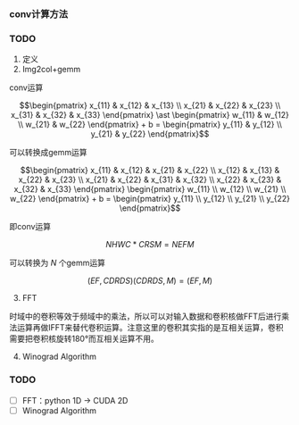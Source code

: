 ### conv计算方法

### TODO

1. 定义
2. Img2col+gemm

conv运算

```math
\begin{pmatrix}
	x_{11} & x_{12} & x_{13} \\
	x_{21} & x_{22} & x_{23} \\
	x_{31} & x_{32} & x_{33}
\end{pmatrix}
\ast
\begin{pmatrix}
	w_{11} & w_{12} \\
	w_{21} & w_{22}
\end{pmatrix}
+
b
=
\begin{pmatrix}
	y_{11} & y_{12} \\
	y_{21} & y_{22}
\end{pmatrix}
```

可以转换成gemm运算

```math
\begin{pmatrix}
	x_{11} & x_{12} & x_{21} & x_{22} \\
	x_{12} & x_{13} & x_{22} & x_{23} \\
	x_{21} & x_{22} & x_{31} & x_{32} \\
	x_{22} & x_{23} & x_{32} & x_{33}
\end{pmatrix}
\begin{pmatrix}
	w_{11} \\
	w_{12} \\
	w_{21} \\
	w_{22}
\end{pmatrix}
+
b
=
\begin{pmatrix}
	y_{11} \\
	y_{12} \\
	y_{21} \\
	y_{22}
\end{pmatrix}
```

即conv运算

$$ NHWC * CRSM = NEFM $$

可以转换为 $N$ 个gemm运算

$$ (EF, CDRDS) (CDRDS, M) = (EF, M)$$


3. FFT

时域中的卷积等效于频域中的乘法，所以可以对输入数据和卷积核做FFT后进行乘法运算再做IFFT来替代卷积运算。注意这里的卷积其实指的是互相关运算，卷积需要把卷积核旋转180°而互相关运算不用。


4. Winograd Algorithm

### TODO

- [ ] FFT：python 1D -> CUDA 2D
- [ ] Winograd Algorithm